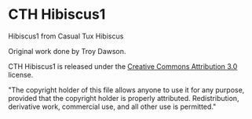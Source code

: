 # CTH Hibiscus1

Hibiscus1 from Casual Tux Hibiscus

Original work done by Troy Dawson.

CTH Hibiscus1 is released under the <a href="http://creativecommons.org/licenses/by/3.0/"> Creative Commons Attribution 3.0 </a> license.

&quot;The copyright holder of this file allows anyone to use it for any purpose, provided that the copyright holder is properly attributed. Redistribution, derivative work, commercial use, and all other use is permitted.&quot;
